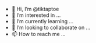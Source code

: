 - 👋 Hi, I’m @tiktaptoe
- 👀 I’m interested in ...
- 🌱 I’m currently learning ...
- 💞️ I’m looking to collaborate on ...
- 📫 How to reach me ...

<!---
tiktaptoe/tiktaptoe is a ✨ special ✨ repository because its `README.md` (this file) appears on your GitHub profile.
You can click the Preview link to take a look at your changes.
--->
